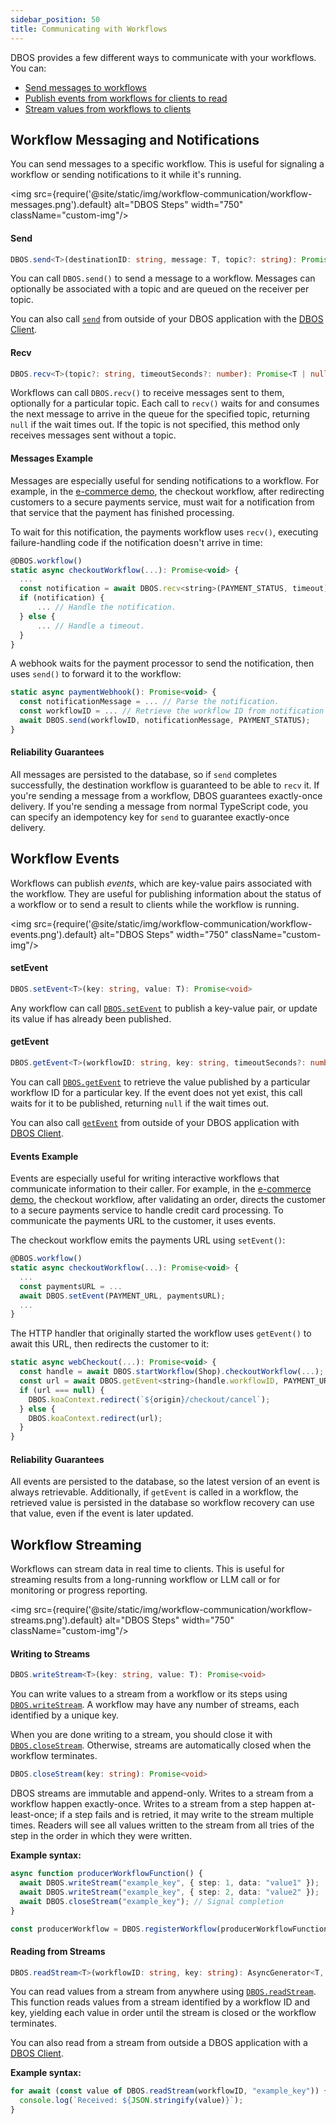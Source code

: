 ```yaml
---
sidebar_position: 50
title: Communicating with Workflows
---
```


DBOS provides a few different ways to communicate with your workflows.
You can:

- [Send messages to workflows](#workflow-messaging-and-notifications)
- [Publish events from workflows for clients to read](#workflow-events)
- [Stream values from workflows to clients](#workflow-streaming)


## Workflow Messaging and Notifications
You can send messages to a specific workflow.
This is useful for signaling a workflow or sending notifications to it while it's running.

<img src={require('@site/static/img/workflow-communication/workflow-messages.png').default} alt="DBOS Steps" width="750" className="custom-img"/>

#### Send

```typescript
DBOS.send<T>(destinationID: string, message: T, topic?: string): Promise<void>;
```

You can call `DBOS.send()` to send a message to a workflow.
Messages can optionally be associated with a topic and are queued on the receiver per topic.

You can also call [`send`](../reference/client.md#send) from outside of your DBOS application with the [DBOS Client](../reference/client.md).

#### Recv

```typescript
DBOS.recv<T>(topic?: string, timeoutSeconds?: number): Promise<T | null>
```

Workflows can call `DBOS.recv()` to receive messages sent to them, optionally for a particular topic.
Each call to `recv()` waits for and consumes the next message to arrive in the queue for the specified topic, returning `null` if the wait times out.
If the topic is not specified, this method only receives messages sent without a topic.

#### Messages Example

Messages are especially useful for sending notifications to a workflow.
For example, in the [e-commerce demo](https://github.com/dbos-inc/dbos-demo-apps/tree/main/typescript/e-commerce), the checkout workflow, after redirecting customers to a secure payments service, must wait for a notification from that service that the payment has finished processing.

To wait for this notification, the payments workflow uses `recv()`, executing failure-handling code if the notification doesn't arrive in time:

```javascript
@DBOS.workflow()
static async checkoutWorkflow(...): Promise<void> {
  ...
  const notification = await DBOS.recv<string>(PAYMENT_STATUS, timeout);
  if (notification) {
      ... // Handle the notification.
  } else {
      ... // Handle a timeout.
  }
}
```

A webhook waits for the payment processor to send the notification, then uses `send()` to forward it to the workflow:

```javascript
static async paymentWebhook(): Promise<void> {
  const notificationMessage = ... // Parse the notification.
  const workflowID = ... // Retrieve the workflow ID from notification metadata.
  await DBOS.send(workflowID, notificationMessage, PAYMENT_STATUS);
}
```

#### Reliability Guarantees

All messages are persisted to the database, so if `send` completes successfully, the destination workflow is guaranteed to be able to `recv` it.
If you're sending a message from a workflow, DBOS guarantees exactly-once delivery.
If you're sending a message from normal TypeScript code, you can specify an idempotency key for `send` to guarantee exactly-once delivery.

## Workflow Events

Workflows can publish _events_, which are key-value pairs associated with the workflow.
They are useful for publishing information about the status of a workflow or to send a result to clients while the workflow is running.

<img src={require('@site/static/img/workflow-communication/workflow-events.png').default} alt="DBOS Steps" width="750" className="custom-img"/>

#### setEvent

```typescript
DBOS.setEvent<T>(key: string, value: T): Promise<void>
```

Any workflow can call [`DBOS.setEvent`](../reference/methods.md#dbossetevent) to publish a key-value pair, or update its value if has already been published.

#### getEvent

```typescript
DBOS.getEvent<T>(workflowID: string, key: string, timeoutSeconds?: number): Promise<T | null>
```

You can call [`DBOS.getEvent`](../reference/methods.md#dbosgetevent) to retrieve the value published by a particular workflow ID for a particular key.
If the event does not yet exist, this call waits for it to be published, returning `null` if the wait times out.

You can also call [`getEvent`](../reference/client.md#getevent) from outside of your DBOS application with [DBOS Client](../reference/client.md).

#### Events Example

Events are especially useful for writing interactive workflows that communicate information to their caller.
For example, in the [e-commerce demo](https://github.com/dbos-inc/dbos-demo-apps/tree/main/typescript/e-commerce), the checkout workflow, after validating an order, directs the customer to a secure payments service to handle credit card processing.
To communicate the payments URL to the customer, it uses events.

The checkout workflow emits the payments URL using `setEvent()`:

```javascript
@DBOS.workflow()
static async checkoutWorkflow(...): Promise<void> {
  ...
  const paymentsURL = ...
  await DBOS.setEvent(PAYMENT_URL, paymentsURL);
  ... 
}
```

The HTTP handler that originally started the workflow uses `getEvent()` to await this URL, then redirects the customer to it:

```javascript
static async webCheckout(...): Promise<void> {
  const handle = await DBOS.startWorkflow(Shop).checkoutWorkflow(...);
  const url = await DBOS.getEvent<string>(handle.workflowID, PAYMENT_URL);
  if (url === null) {
    DBOS.koaContext.redirect(`${origin}/checkout/cancel`);
  } else {
    DBOS.koaContext.redirect(url);
  }
}
```

#### Reliability Guarantees

All events are persisted to the database, so the latest version of an event is always retrievable.
Additionally, if `getEvent` is called in a workflow, the retrieved value is persisted in the database so workflow recovery can use that value, even if the event is later updated.

## Workflow Streaming

Workflows can stream data in real time to clients.
This is useful for streaming results from a long-running workflow or LLM call or for monitoring or progress reporting.

<img src={require('@site/static/img/workflow-communication/workflow-streams.png').default} alt="DBOS Steps" width="750" className="custom-img"/>

#### Writing to Streams

```typescript
DBOS.writeStream<T>(key: string, value: T): Promise<void>
```

You can write values to a stream from a workflow or its steps using [`DBOS.writeStream`](../reference/methods.md#dboswritestream).
A workflow may have any number of streams, each identified by a unique key.

When you are done writing to a stream, you should close it with [`DBOS.closeStream`](../reference/methods.md#dbosclosestream).
Otherwise, streams are automatically closed when the workflow terminates.

```typescript
DBOS.closeStream(key: string): Promise<void>
```

DBOS streams are immutable and append-only.
Writes to a stream from a workflow happen exactly-once.
Writes to a stream from a step happen at-least-once; if a step fails and is retried, it may write to the stream multiple times.
Readers will see all values written to the stream from all tries of the step in the order in which they were written.

**Example syntax:**

```typescript
async function producerWorkflowFunction() {
  await DBOS.writeStream("example_key", { step: 1, data: "value1" });
  await DBOS.writeStream("example_key", { step: 2, data: "value2" });
  await DBOS.closeStream("example_key"); // Signal completion
}

const producerWorkflow = DBOS.registerWorkflow(producerWorkflowFunction);
```

#### Reading from Streams

```typescript
DBOS.readStream<T>(workflowID: string, key: string): AsyncGenerator<T, void, unknown>
```

You can read values from a stream from anywhere using [`DBOS.readStream`](../reference/methods.md#dbosreadstream).
This function reads values from a stream identified by a workflow ID and key, yielding each value in order until the stream is closed or the workflow terminates.

You can also read from a stream from outside a DBOS application with a [DBOS Client](../reference/client.md#readstream).

**Example syntax:**

```typescript
for await (const value of DBOS.readStream(workflowID, "example_key")) {
  console.log(`Received: ${JSON.stringify(value)}`);
}
```